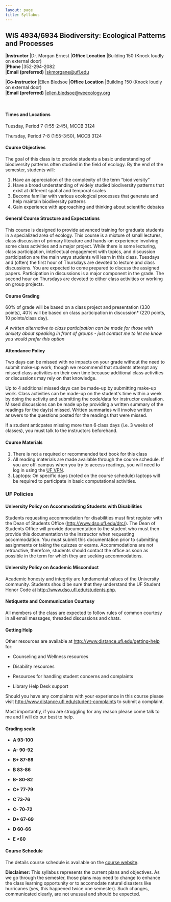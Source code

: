 ```yaml
---
layout: page
title: Syllabus
---
```


## WIS 4934/6934 Biodiversity: Ecological Patterns and Processes

  |**Instructor**         |Dr. Morgan Ernest
  |**Office Location**    |Building 150   (Knock loudly on external door)  
  |**Phone**              |352-294-2082            
  |**Email (preferred)**  |<skmorgane@ufl.edu>  
  
  |**Co-Instructor**      |Ellen Bledsoe
  |**Office Location**    |Building 150   (Knock loudly on external door)         
  |**Email (preferred)**  |<ellen.bledsoe@weecology.org>     
                                               
<br>
												 
#### **Times and Locations**

Tuesday, Period 7 (1:55-2:45), MCCB 3124

Thursday, Period 7-8 (1:55-3:50), MCCB 3124

#### **Course Objectives**

The goal of this class is to provide students a basic understanding of biodiversity patterns often studied in the field 
of ecology. By the end of the semester, students will:
1)	Have an appreciation of the complexity of the term “biodiversity”
2)	Have a broad understanding of widely studied biodiversity patterns that exist at different spatial and temporal scales
3)	Become familiar with various ecological processes that generate and help maintain biodiversity patterns
4)	Gain experience with approaching and thinking about scientific debates


#### **General Course Structure and Expectations**

This course is designed to provide advanced training for graduate students in a specialized area of ecology. 
This course is a mixture of small lectures, class discussion of primary literature and hands-on experience involving 
some class activities and a major project. While there is some lecturing, class participation, intellectual 
engagement with topics, and discussion participation are the main ways students will learn in this class. 
Tuesdays and (often) the first hour of Thursdays are devoted to lecture and class discussions. You are expected to 
come prepared to discuss the assigned papers. Participation in discussions is a major component in the grade. The second hour on Thursdays are devoted to either class activities or working on group projects. 

#### **Course Grading**

60% of grade will be based on a class project and presentation (330 points), 
40% will be based on class participation in discussion* (220 points, 10 points/class day).

*A written alternative to class participation can be made for those with anxiety about speaking in front of groups - just contact me to let me know you would prefer this option*

#### **Attendance Policy**

Two days can be missed with  no impacts on your grade without the need
to submit make-up work, though we recommend that students attempt any 
missed class activities on their own time because additional class 
activities or discussions may rely on that knowledge. 

Up to 4 additional missed days can be made-up by submitting make-up work.
Class activities can be made-up on the student's time within a week by doing
the activity and submitting the code/data for instructor evaluation. Missed 
discussions can be made up by providing a written summary of the readings 
for the day(s) missed. Written summaries will involve written answers to the 
questions posted for the readings that were missed.

If a student anticpates missing more than 6 class days (i.e. 3 weeks of classes), you
must talk to the instructors beforehand.

#### **Course Materials**

1)	There is not a required or recommended text book for this class
2)	All reading materials are made available through the course schedule. If you are off-campus when you try to access readings, you will need to log in using the [UF VPN](http://www.uflib.ufl.edu/login/vpn.html).
3)	Laptops: On specific days (noted on the course schedule) laptops will be required to participate in basic computational activities.


### **UF Policies**

#### **University Policy on Accommodating Students with Disabilities**

Students requesting accommodation for disabilities must first register
with the Dean of Students Office (http://www.dso.ufl.edu/drc/). The Dean
of Students Office will provide documentation to the student who must
then provide this documentation to the instructor when requesting
accommodation. You must submit this documentation prior to submitting
assignments or taking the quizzes or exams. Accommodations are not
retroactive, therefore, students should contact the office as soon as
possible in the term for which they are seeking accommodations.

#### **University Policy on Academic Misconduct**

Academic honesty and integrity are fundamental values of the University
community. Students should be sure that they understand the UF Student
Honor Code at http://www.dso.ufl.edu/students.php.

#### **Netiquette and Communication Courtesy**

All members of the class are expected to follow rules of common courtesy
in all email messages, threaded discussions and chats. 

#### **Getting Help**

Other resources are available at
http://www.distance.ufl.edu/getting-help for:

-   Counseling and Wellness resources

-   Disability resources

-   Resources for handling student concerns and complaints

-   Library Help Desk support

Should you have any complaints with your experience in this course
please visit http://www.distance.ufl.edu/student-complaints to submit a
complaint.

Most importantly, if you are struggling for any reason please come talk
to me and I will do our best to help.

#### **Grading scale**

-   **A 93-100**

-   **A- 90-92**

-   **B+ 87-89**

-   **B 83-86**

-   **B- 80-82**

-   **C+ 77-79**

-   **C 73-76**

-   **C- 70-72**

-   **D+ 67-69**

-   **D 60-66**

-   **E <60**


#### **Course Schedule**

The details course schedule is available on the [course website](https://skmorgane.github.io/biodiversity-course).

**Disclaimer:** This syllabus represents the current plans and
objectives. As we go through the semester, those plans may need to
change to enhance the class learning opportunity or to accomodate natural disasters like hurricanes 
(yes, this happened twice one semester). Such changes, communicated clearly, are not unusual and should be expected.
